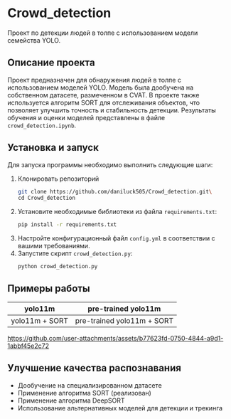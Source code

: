 # Crowd_detection

Проект по детекции людей в толпе с использованием модели семейства YOLO.

## Описание проекта

Проект предназначен для обнаружения людей в толпе с использованием моделей YOLO. Модель была дообучена на собственном датасете, размеченном в CVAT. В проекте также используется алгоритм SORT для отслеживания объектов, что позволяет улучшить точность и стабильность детекции. Результаты обучения и оценки моделей представлены в файле `crowd_detection.ipynb`.

## Установка и запуск

Для запуска программы необходимо выполнить следующие шаги:

1. Клонировать репозиторий
    ```bash
    git clone https://github.com/daniluck505/Crowd_detection.git\
    cd Crowd_detection
    ```
2. Установите необходимые библиотеки из файла `requirements.txt`:
    ```bash
    pip install -r requirements.txt
    ```
3. Настройте конфигурационный файл `config.yml` в соответствии с вашими требованиями.
4. Запустите скрипт `crowd_detection.py`:
    ```bash
    python crowd_detection.py
    ```

## Примеры работы
|yolo11m|pre-trained yolo11m|
|-------|-------------------|
|yolo11m + SORT|pre-trained yolo11m + SORT|


https://github.com/user-attachments/assets/b77623fd-0750-4844-a9d1-1abbf45e2c72

## Улучшение качества распознавания
- Дообучение на специализированном датасете
- Применение алгоритма SORT (реализован)
- Применение алгоритма DeepSORT
- Использование альтернативных моделей для детекции и трекинга





